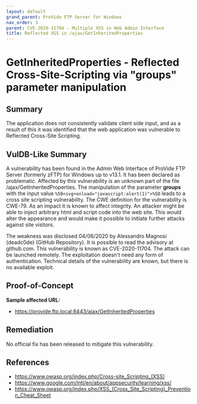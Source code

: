 ```yaml
---
layout: default
grand_parent: ProVide FTP Server for Windows
nav_order: 3
parent: CVE-2020-11704 - Multiple XSS in Web Admin Interface
title: Reflected XSS in /ajax/GetInheritedProperties
---
```

# GetInheritedProperties - Reflected Cross-Site-Scripting via "groups" parameter manipulation

## Summary

The application does not consistently validate client side input, and as a result of this it was identified that the web application was vulnerable to Reflected Cross-Site Scripting.

## VulDB-Like Summary

A vulnerability has been found in the Admin Web Interface of ProVide FTP Server (formerly zFTP) for Windows up to v13.1. It has been declared as problematic. Affected by this vulnerability is an unknown part of the file /ajax/GetInheritedProperties. The manipulation of the parameter **groups** with the input value `%5B<svg+onload="javascript:alert(1)">%5D` leads to a cross site scripting vulnerability. The CWE definition for the vulnerability is CWE-79. As an impact it is known to affect integrity. An attacker might be able to inject arbitrary html and script code into the web site. This would alter the appearance and would make it possible to initiate further attacks against site visitors.

The weakness was disclosed 04/06/2020 by Alessandro Magnosi (deadc0de) (GitHub Repository). It is possible to read the advisory at github.com. This vulnerability is known as CVE-2020-11704. The attack can be launched remotely. The exploitation doesn't need any form of authentication. Technical details of the vulnerability are known, but there is no available exploit.

## Proof-of-Concept

**Sample affected URL:**

* https://provide.ftp.local:8443/ajax/GetInheritedProperties

## Remediation

No official fix has been released to mitigate this vulnerability.

## References

* https://www.owasp.org/index.php/Cross-site_Scripting_(XSS) 
* https://www.google.com/intl/en/about/appsecurity/learning/xss/ 
* https://www.owasp.org/index.php/XSS_(Cross_Site_Scripting)_Prevention_Cheat_Sheet 
